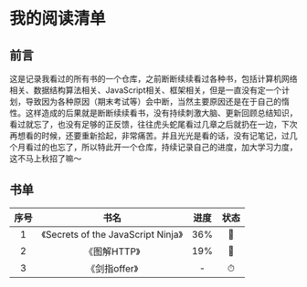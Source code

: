 # 我的阅读清单



## 前言

这是记录我看过的所有书的一个仓库，之前断断续续看过各种书，包括计算机网络相关、数据结构算法相关、JavaScript相关、框架相关，但是一直没有定一个计划，导致因为各种原因（期末考试等）会中断，当然主要原因还是在于自己的惰性。这样造成的后果就是断断续续看书，没有持续刺激大脑、更新回顾总结知识，看过就忘了，也没有足够的正反馈，往往虎头蛇尾看过几章之后就扔在一边，下次再想看的时候，还要重新拾起，非常痛苦。并且光光是看的话，没有记笔记，过几个月看过的也忘了，所以特此开一个仓库，持续记录自己的进度，加大学习力度，这不马上秋招了嘛～



## 书单

| 序号 |                书名                 | 进度 | 状态 |
| :--: | :---------------------------------: | :--: | :--: |
|  1   | 《Secrets of the JavaScript Ninja》 | 36%  |  🚧   |
|  2   |            《图解HTTP》             | 19%  |  🚧   |
|  3   |            《剑指offer》            |  -   |  ⏱   |